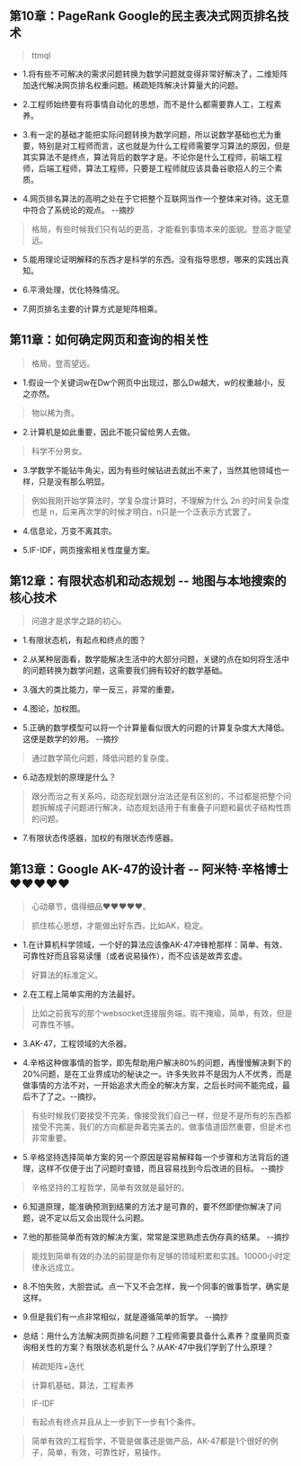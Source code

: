 ## 第10章：PageRank Google的民主表决式网页排名技术

>ttmql

- 1.将有些不可解决的需求问题转换为数学问题就变得非常好解决了，二维矩阵加迭代解决网页排名权重问题。稀疏矩阵解决计算量大的问题。

- 2.工程师始终要有将事情自动化的思想，而不是什么都需要靠人工，工程素养。

- 3.有一定的基础才能把实际问题转换为数学问题，所以说数学基础也尤为重要，特别是对工程师而言，这也就是为什么工程师需要学习算法的原因，但是其实算法不是终点，算法背后的数学才是。不论你是什么工程师，前端工程师，后端工程师，算法工程师，只要是工程师就应该具备谷歌招人的三个素质。

- 4.网页排名算法的高明之处在于它把整个互联网当作一个整体来对待。这无意中符合了系统论的观点。 --摘抄

>格局，有些时候我们只有站的更高，才能看到事情本来的面貌。登高才能望远。

- 5.能用理论证明解释的东西才是科学的东西。没有指导思想，哪来的实践出真知。

- 6.平滑处理，优化特殊情况。

- 7.网页排名主要的计算方式是矩阵相乘。

## 第11章：如何确定网页和查询的相关性

>格局，登高望远。

- 1.假设一个关键词w在Dw个网页中出现过，那么Dw越大，w的权重越小，反之亦然。

>物以稀为贵。

- 2.计算机是如此重要，因此不能只留给男人去做。

>科学不分男女。

- 3.学数学不能钻牛角尖，因为有些时候钻进去就出不来了，当然其他领域也一样，只是没有那么明显。

>例如我刚开始学算法时，学复杂度计算时，不理解为什么 2n 的时间复杂度也是 n，后来再次学的时候才明白，n只是一个泛表示方式罢了。

- 4.信息论，万变不离其宗。

- 5.IF-IDF，网页搜索相关性度量方案。

## 第12章：有限状态机和动态规划 -- 地图与本地搜索的核心技术

>问道才是求学之路的初心。

- 1.有限状态机，有起点和终点的图？

- 2.从某种层面看，数学能解决生活中的大部分问题，关键的点在如何将生活中的问题转换为数学问题，这需要我们拥有较好的数学基础。

- 3.强大的类比能力，举一反三，非常的重要。

- 4.图论，加权图。

- 5.正确的数学模型可以将一个计算量看似很大的问题的计算复杂度大大降低。这便是数学的妙用。 --摘抄

>通过数学简化问题，降低问题的复杂度。

- 6.动态规划的原理是什么？

>跟分而治之有关系吗，动态规划跟分治法还是有区别的，不过都是把整个问题拆解成子问题进行解决，动态规划适用于有重叠子问题和最优子结构性质的问题。

- 7.有限状态传感器，加权的有限状态传感器。

## 第13章：Google AK-47的设计者 -- 阿米特·辛格博士 ❤❤❤❤❤

>心动章节，值得细品❤❤❤❤❤。

>抓住核心思想，才能做出好东西，比如AK，稳定。

- 1.在计算机科学领域，一个好的算法应该像AK-47冲锋枪那样：简单、有效、可靠性好而且容易读懂（或者说易操作），而不应该是故弄玄虚。

>好算法的标准定义。

- 2.在工程上简单实用的方法最好。

>比如之前我写的那个websocket连接服务端，瑕不掩瑜，简单，有效，但是可靠性不够。

- 3.AK-47，工程领域的大杀器。

- 4.辛格这种做事情的哲学，即先帮助用户解决80%的问题，再慢慢解决剩下的20%问题，是在工业界成功的秘诀之一。许多失败并不是因为人不优秀，而是做事情的方法不对，一开始追求大而全的解决方案，之后长时间不能完成，最后不了了之。--摘抄。

>有些时候我们要接受不完美，像接受我们自己一样，但是不是所有的东西都接受不完美，我们的方向都是奔着完美去的。做事情道固然重要，但是术也非常重要。

- 5.辛格坚持选择简单方案的另一个原因是容易解释每一个步骤和方法背后的道理，这样不仅便于出了问题时查错，而且容易找到今后改进的目标。 --摘抄

>辛格坚持的工程哲学，简单有效就是最好的。

- 6.知道原理，能准确预测到结果的方法才是可靠的，要不然即使你解决了问题，说不定以后又会出现什么问题。

- 7.他的那些简单而有效的解决方案，常常是深思熟虑去伪存真的结果。 --摘抄

>能找到简单有效的办法的前提是你有足够的领域积累和实践。10000小时定律永远成立。

- 8.不怕失败，大胆尝试。点一下又不会怎样，我一个同事的做事哲学，确实是这样。

- 9.但是我们有一点非常相似，就是遵循简单的哲学。 --摘抄

- 总结：用什么方法解决网页排名问题？工程师需要具备什么素养？度量网页查询相关性的方案？有限状态机是什么？从AK-47中我们学到了什么原理？

>稀疏矩阵+迭代

>计算机基础，算法，工程素养

>IF-IDF

>有起点有终点并且从上一步到下一步有1个条件。

>简单有效的工程哲学，不管是做事还是做产品，AK-47都是1个很好的例子，简单，有效，可靠性好，易操作。


















































































